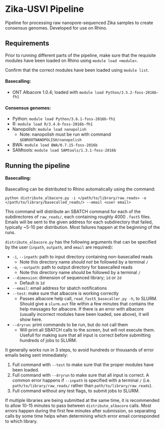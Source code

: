 # Zika-USVI Pipeline
Pipeline for processing raw nanopore-sequenced Zika samples to create consensus genomes. Developed for use on Rhino.

## Requirements
Prior to running different parts of the pipeline, make sure that the requisite modules have been loaded on Rhino using `module load <module>`.

Confirm that the correct modules have been loaded using `module list`.

#### Basecalling:
* ONT Albacore 1.0.4; loaded with `module load Python/3.5.2-foss-2016b-fh1`

#### Consensus genomes:
* Python: `module load Python/3.6.1-foss-2016b-fh1`
* R: `module load R/3.4.0-foss-2016b-fh1`
* Nanopolish: `module load nanopolish`
  - Note: nanopolish must be run with command `$EBROOTNANOPOLISH/nanopolish`
* BWA: `module load BWA/0.7.15-foss-2016b`
* SAMtools: `module load SAMtools/1.3.1-foss-2016b`

## Running the pipeline

#### Basecalling:

Basecalling can be distributed to Rhino automatically using the command:

`python distribute_albacore.py -i </path/to/library/raw_reads> -o </path/to/library/basecalled_reads/> --email <user email>`

This command will distribute an SBATCH command for each of the subdirectores of `raw_reads/`, each containing roughly 4000 `.fast5` files. Emails will be sent to the given address for each subdirectory that failed, typically ~5-10 per distribution. Most failures happen at the beginning of the runs.

`distribute_albacore.py` has the following arguments that can be specified by the user (`inpath`, `outpath`, and `email` are required):

* `-i`, `--inpath`: path to input directory containing non-basecalled reads
  - Note this directory name _should not_ be followed by a terminal `/`
* `-o`, `--outpath`: path to output directory for basecalled reads
  - Note this directory name _should_ be followed by a terminal `/`
* `--dimension`: dimension of sequenced library; `1d` or `2d`
  - Default is `1d`
* `--email`: email address for sbatch notifications
* `--test`: make sure that albacore is working correctly
  - Passes albacore help call, `read_fast5_basecaller.py -h`, to SLURM. Should give a `slurm.out` file within a few minutes that contains the help messages for albacore. If there is an error with albacore (usually incorrect modules have been loaded, see above), it will show here.
* `--dryrun`: print commands to be run, but do not call them
  - Will print all SBATCH calls to the screen, but will not execute them. Usefull for making sure that all input is correct before submitting hundreds of jobs to SLURM.

It generally works run in 3 steps, to avoid hundreds or thousands of error emails being sent immediately:
1. Full command with `--test` to make sure that the proper modules have been loaded.
2. Full command with `--dryrun` to make sure that all input is correct. A common error happens if `--inpath` is specified with a terminal `/` (i.e. `path/to/library/raw_reads/` rather than `path/to/library/raw_reads`).
3. Full command without any test flags, to submit jobs to SLURM.

If multiple libraries are being submitted at the same time, it is recommended to allow 10-15 minutes to pass between `distribute_albacore` calls. Most errors happen during the first few minutes after submission, so separating calls by some time helps when determining which error email corresponded to which library.
